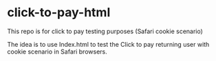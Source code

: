 # click-to-pay-html
This repo is for click to pay testing purposes (Safari cookie scenario)

The idea is to use Index.html to test the Click to pay returning user with cookie scenario in Safari browsers.
